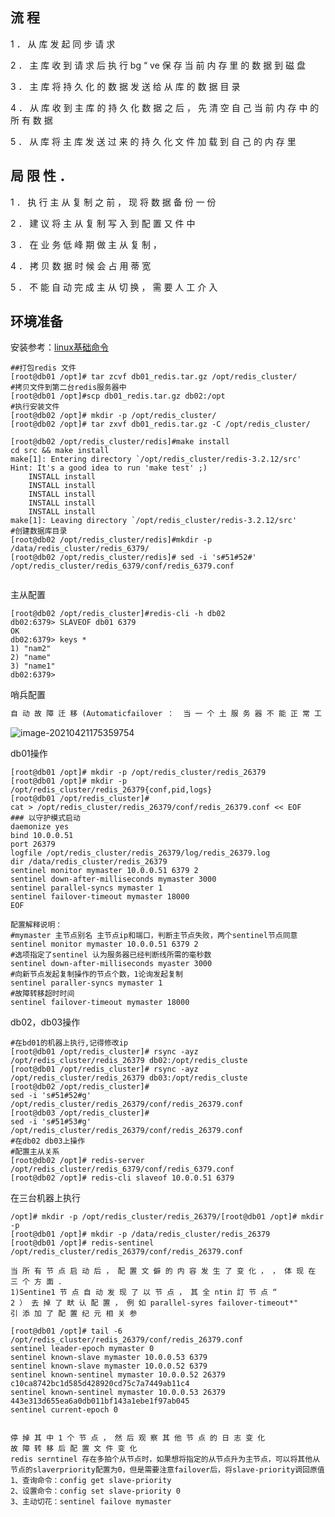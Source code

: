 



## 流 程 

1 ． 从 库 发 起 同 步 请 求 

2 ． 主 库 收 到 请 求 后 执 行 bg “ ve 保 存 当 前 内 存 里 的 数 据 到 磁 盘 

3 ． 主 库 将 持 久 化 的 数 据 发 送 给 从 库 的 数 据 目 录 

4 ． 从 库 收 到 主 库 的 持 久 化 数 据 之 后 ， 先 清 空 自 己 当 前 内 存 中 的 所 有 数 据 

5 ． 从 库 将 主 库 发 送 过 来 的 持 久 化 文 件 加 载 到 自 己 的 内 存 里 

## 局 限 性 ． 

1 ． 执 行 主 从 复 制 之 前 ， 现 将 数 据 备 份 一 份 

2 ． 建 议 将 主 从 复 制 写 入 到 配 置 又 件 中 

3 ． 在 业 务 低 峰 期 做 主 从 复 制 ， 

4 ． 拷 贝 数 据 时 候 会 占 用 蒂 宽 

5 ． 不 能 自 动 完 成 主 从 切 换 ， 需 要 人 工 介 入 

## 环境准备

安装参考：[linux基础命令](linux/commond.md)

``` shell
##打包redis 文件
[root@db01 /opt]# tar zcvf db01_redis.tar.gz /opt/redis_cluster/
#拷贝文件到第二台redis服务器中
[root@db01 /opt]#scp db01_redis.tar.gz db02:/opt
#执行安装文件
[root@db02 /opt]# mkdir -p /opt/redis_cluster/
[root@db02 /opt]# tar zxvf db01_redis.tar.gz -C /opt/redis_cluster/

[root@db02 /opt/redis_cluster/redis]#make install
cd src && make install
make[1]: Entering directory `/opt/redis_cluster/redis-3.2.12/src'
Hint: It's a good idea to run 'make test' ;)
    INSTALL install
    INSTALL install
    INSTALL install
    INSTALL install
    INSTALL install
make[1]: Leaving directory `/opt/redis_cluster/redis-3.2.12/src'
#创建数据库目录
[root@db02 /opt/redis_cluster/redis]#mkdir -p /data/redis_cluster/redis_6379/
[root@db02 /opt/redis_cluster/redis]# sed -i 's#51#52#' /opt/redis_cluster/redis_6379/conf/redis_6379.conf 


```

主从配置

``` shell
[root@db02 /opt/redis_cluster]#redis-cli -h db02
db02:6379> SLAVEOF db01 6379
OK
db02:6379> keys *
1) "nam2"
2) "name"
3) "name1"
db02:6379> 
```

哨兵配置

```reStructuredText
自 动 故 障 迁 移 (Automaticfailover ：  当 一 个 土 服 务 器 不 能 正 常 工 作 时 ， Sentinel 会 廾 始 一 钦 自 动 故 障 迁 移 操 作 ， 它 会 将 失 效 王 务 器 的 其 中 一 个 从  务 器 升 级 为 新 的 主 务 器 ， # 让 失 效 主 服 务 的 其 他 从 服 务 器 改 为 复 制 新 的 主 服 务 器 ； 当 客 户 端 试 图 莲 接 失  效 的 主 务 器 时 ， 集 群 也 会 向 客 户 端 返 回 新 主 服 务 器 的 地 址 ， 使 得 集 群 可 以 使 用 新 主 服 务 器 代 替 失 牖 务 器 
```

![image-20210421175359754](https://cdn.jsdelivr.net/gh/fhwlnetwork/blos_imgs/imgimage-20210421175359754.png)

db01操作

``` shell
[root@db01 /opt]# mkdir -p /opt/redis_cluster/redis_26379
[root@db01 /opt]# mkdir -p /opt/redis_cluster/redis_26379{conf,pid,logs}
[root@db01 /opt/redis_cluster]#
cat > /opt/redis_cluster/redis_26379/conf/redis_26379.conf << EOF
### 以守护模式启动
daemonize yes
bind 10.0.0.51
port 26379
logfile /opt/redis_cluster/redis_26379/log/redis_26379.log
dir /data/redis_cluster/redis_26379
sentinel monitor mymaster 10.0.0.51 6379 2
sentinel down-after-milliseconds mymaster 3000
sentinel parallel-syncs mymaster 1
sentinel failover-timeout mymaster 18000
EOF

```

``` text
配置解释说明：
#mymaster 主节点别名 主节点ip和端口，判断主节点失败，两个sentinel节点同意
sentinel monitor mymaster 10.0.0.51 6379 2
#选项指定了sentinel 认为服务器已经判断线所需的毫秒数
sentinel down-after-milliseconds myaster 3000
#向新节点发起复制操作的节点个数，1论询发起复制
sentinel paraller-syncs mymaster 1
#故障转移超时时间
sentinel failover-timeout mymaster 18000

```

db02，db03操作

``` shell
#在bd01的机器上执行,记得修改ip
[root@db01 /opt/redis_cluster]# rsync -ayz /opt/redis_cluster/redis_26379 db02:/opt/redis_cluste
[root@db01 /opt/redis_cluster]# rsync -ayz /opt/redis_cluster/redis_26379 db03:/opt/redis_cluste
[root@db02 /opt/redis_cluster]# 
sed -i 's#51#52#g' /opt/redis_cluster/redis_26379/conf/redis_26379.conf
[root@db03 /opt/redis_cluster]# 
sed -i 's#51#53#g' /opt/redis_cluster/redis_26379/conf/redis_26379.conf
#在db02 db03上操作
#配置主从关系
[root@db02 /opt]# redis-server /opt/redis_cluster/redis_6379/conf/redis_6379.conf 
[root@db02 /opt]# redis-cli slaveof 10.0.0.51 6379
```

在三台机器上执行

``` shell
/opt]# mkdir -p /opt/redis_cluster/redis_26379/[root@db01 /opt]# mkdir -p 
[root@db01 /opt]# mkdir -p /data/redis_cluster/redis_26379
[root@db01 /opt]# redis-sentinel /opt/redis_cluster/redis_26379/conf/redis_26379.conf

```

``` text
当 所 有 节 点 启 动 后 ， 配 置 文 僻 的 内 容 发 生 了 变 化 ， ， 体 现 在 三 个 方 面 ． 
1)Sentine1 节 点 自 动 发 现 了 以 节 点 ， 其 全 ntin 訂 节 点 “ 
2 ） 去 掉 了 畎 认 配 置 ， 例 如 parallel-syres failover-timeout*" 
引 添 加 了 配 置 纪 元 相 关 参 
```

``` shell
[root@db01 /opt]# tail -6 /opt/redis_cluster/redis_26379/conf/redis_26379.conf 
sentinel leader-epoch mymaster 0
sentinel known-slave mymaster 10.0.0.53 6379
sentinel known-slave mymaster 10.0.0.52 6379
sentinel known-sentinel mymaster 10.0.0.52 26379 c10ca8742bc1d585d428920cd75c7a7449ab11c4
sentinel known-sentinel mymaster 10.0.0.53 26379 443e313d655ea6a0db011bf143a1ebe1f97ab045
sentinel current-epoch 0

```

``` text

停 掉 其 中 1 个 节 点 ， 然 后 观 察 其 他 节 点 的 日 志 变 化 
故 障 转 移 后 配 置 文 件 变 化
redis serntinel 存在多拍个从节点时，如果想将指定的从节点升为主节点，可以将其他从节点的slaverpriority配置为0，但是需要注意failover后，将slave-priority调回原值
1、查询命令：config get slave-priority
2、设置命令：config set slave-priority 0
3、主动切花：sentinel failove mymaster
```

